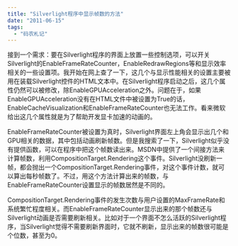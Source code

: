 ```yaml
---
title: "Silverlight程序中显示帧数的方法"
date: "2011-06-15"
tags: 
  - "码农札记"
---
```


接到一个需求：要在Silverlight程序的界面上放置一些控制选项，可以开关Silverlight的EnableFrameRateCounter，EnableRedrawRegions等和显示效率相关的一些设置项。我开始在网上查了一下，这几个与显示性能相关的设置主要被用在装载Silverlight控件的HTML文本中。在Silverlight程序启动之后，这几个属性仍然可以被修改，除EnableGPUAcceleration之外。问题在于，如果EnableGPUAcceleration没有在HTML文件中被设置为True的话，EnableCacheVisualization和EnableFrameRateCounter也无法工作。看来微软给出这几个属性就是为了帮助开发显卡加速的动画的。

EnableFrameRateCounter被设置为真时，Silverlight界面左上角会显示出几个和GPU相关的数据，其中包括动画刷新帧数。但是我搜索了一下，Silverlight似乎没有提供函数，可以在程序中把这个帧数读出来。MSDN中提供了一个间接方法来计算帧数，利用CompositionTarget.Rendering这个事件。Silverlight没刷新一帧，都会抛出一个CompositionTarget.Rendering事件，对这个事件计数，就可以算出每秒帧数了。不过，用这个方法计算出来的帧数，与EnableFrameRateCounter设置显示的帧数居然是不同的。

CompositionTarget.Rendering事件的发生次数与用户设置的MaxFrameRate和系统繁忙程度相关。而EnableFrameRateCounter显示出来的那个帧数还与Silverlight动画是否需要刷新相关。比如对于一个界面不怎么活跃的Silverlight程序，当Silverlight觉得不需要刷新界面时，它就不刷新，显示出来的帧数很可能是个位数，甚至为0。

